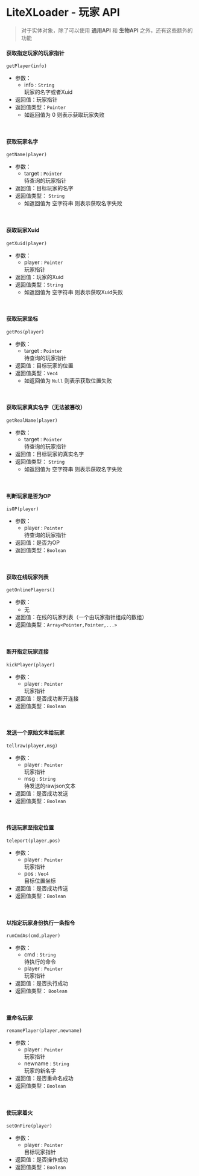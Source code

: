 # LiteXLoader - 玩家 API
> 对于实体对象，除了可以使用 **通用API** 和 **生物API** 之外，还有这些额外的功能  

#### 获取指定玩家的玩家指针  
`getPlayer(info)`
- 参数：
    - info : `String`  
    玩家的名字或者Xuid  
- 返回值：玩家指针  
- 返回值类型：`Pointer` 
    - 如返回值为 0 则表示获取玩家失败  
<br>

#### 获取玩家名字  
`getName(player)`
- 参数：
    - target : `Pointer`  
    待查询的玩家指针  
- 返回值：目标玩家的名字
- 返回值类型： `String` 
    - 如返回值为 空字符串 则表示获取名字失败  
<br>

#### 获取玩家Xuid  
`getXuid(player)`
- 参数：
    - player : `Pointer`  
    玩家指针  
- 返回值：玩家的Xuid  
- 返回值类型：`String` 
    - 如返回值为 空字符串 则表示获取Xuid失败  
<br>

#### 获取玩家坐标  
`getPos(player)`
- 参数：
    - target : `Pointer`  
    待查询的玩家指针  
- 返回值：目标玩家的位置
- 返回值类型：`Vec4` 
    - 如返回值为 `Null` 则表示获取位置失败  
<br>

#### 获取玩家真实名字（无法被篡改）  
`getRealName(player)`
- 参数：
    - target : `Pointer`  
    待查询的玩家指针  
- 返回值：目标玩家的真实名字
- 返回值类型： `String` 
    - 如返回值为 空字符串 则表示获取名字失败  
<br>

#### 判断玩家是否为OP  
`isOP(player)`
- 参数：
    - player : `Pointer`  
    待查询的玩家指针  
- 返回值：是否为OP
- 返回值类型：`Boolean`  
<br>

#### 获取在线玩家列表  
`getOnlinePlayers()`
- 参数：
    - 无  
- 返回值：在线的玩家列表（一个由玩家指针组成的数组）
- 返回值类型：`Array<Pointer,Pointer,...>`  
<br>

#### 断开指定玩家连接  
`kickPlayer(player)`
- 参数：
    - player : `Pointer`  
    玩家指针  
- 返回值：是否成功断开连接
- 返回值类型：`Boolean`  
<br>

#### 发送一个原始文本给玩家  
`tellraw(player,msg)`
- 参数：
    - player : `Pointer`  
    玩家指针
    - msg : `String`  
    待发送的rawjson文本  
- 返回值：是否成功发送
- 返回值类型：`Boolean`  
<br>

#### 传送玩家至指定位置  
`teleport(player,pos)`
- 参数：
    - player : `Pointer`  
    玩家指针
    - pos : `Vec4`  
    目标位置坐标 
- 返回值：是否成功传送
- 返回值类型：`Boolean`  
<br>

#### 以指定玩家身份执行一条指令  
`runCmdAs(cmd,player)`
- 参数：
    - cmd : `String`  
    待执行的命令
    - player : `Pointer`  
    玩家指针  
- 返回值：是否执行成功
- 返回值类型： `Boolean`   
<br>

#### 重命名玩家  
`renamePlayer(player,newname)`
- 参数：
    - player : `Pointer`  
    玩家指针
    - newname : `String`  
    玩家的新名字  
- 返回值：是否重命名成功
- 返回值类型：`Boolean`  
<br>

#### 使玩家着火  
`setOnFire(player)`
- 参数：
    - player : `Pointer`  
    目标玩家指针  
- 返回值：是否操作成功
- 返回值类型：`Boolean`  
<br>